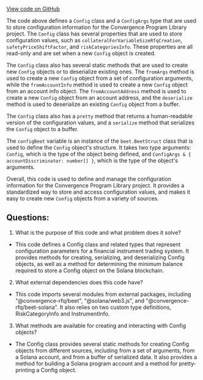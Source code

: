 [View code on GitHub](https://github.com/convergence-rfq/convergence-program-library/risk-engine/js/generated/accounts/Config.d.ts)

The code above defines a `Config` class and a `ConfigArgs` type that are used to store configuration information for the Convergence Program Library project. The `Config` class has several properties that are used to store configuration values, such as `collateralForVariableSizeRfqCreation`, `safetyPriceShiftFactor`, and `riskCategoriesInfo`. These properties are all read-only and are set when a new `Config` object is created.

The `Config` class also has several static methods that are used to create new `Config` objects or to deserialize existing ones. The `fromArgs` method is used to create a new `Config` object from a set of configuration arguments, while the `fromAccountInfo` method is used to create a new `Config` object from an account info object. The `fromAccountAddress` method is used to create a new `Config` object from an account address, and the `deserialize` method is used to deserialize an existing `Config` object from a buffer.

The `Config` class also has a `pretty` method that returns a human-readable version of the configuration values, and a `serialize` method that serializes the `Config` object to a buffer.

The `configBeet` variable is an instance of the `beet.BeetStruct` class that is used to define the `Config` object's structure. It takes two type arguments: `Config`, which is the type of the object being defined, and `ConfigArgs & { accountDiscriminator: number[] }`, which is the type of the object's arguments.

Overall, this code is used to define and manage the configuration information for the Convergence Program Library project. It provides a standardized way to store and access configuration values, and makes it easy to create new `Config` objects from a variety of sources.
## Questions: 
 1. What is the purpose of this code and what problem does it solve?
- This code defines a Config class and related types that represent configuration parameters for a financial instrument trading system. It provides methods for creating, serializing, and deserializing Config objects, as well as a method for determining the minimum balance required to store a Config object on the Solana blockchain.

2. What external dependencies does this code have?
- This code imports several modules from external packages, including "@convergence-rfq/beet", "@solana/web3.js", and "@convergence-rfq/beet-solana". It also relies on two custom type definitions, RiskCategoryInfo and InstrumentInfo.

3. What methods are available for creating and interacting with Config objects?
- The Config class provides several static methods for creating Config objects from different sources, including from a set of arguments, from a Solana account, and from a buffer of serialized data. It also provides a method for building a Solana program account and a method for pretty-printing a Config object.